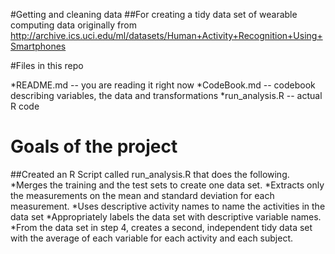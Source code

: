 #Getting and cleaning data
##For creating a tidy data set of wearable computing data originally from http://archive.ics.uci.edu/ml/datasets/Human+Activity+Recognition+Using+Smartphones

#Files in this repo

*README.md -- you are reading it right now
*CodeBook.md -- codebook describing variables, the data and transformations
*run_analysis.R -- actual R code

# Goals of the project
##Created an R Script called run_analysis.R that does the following. 
*Merges the training and the test sets to create one data set.
*Extracts only the measurements on the mean and standard deviation for each measurement. 
*Uses descriptive activity names to name the activities in the data set
*Appropriately labels the data set with descriptive variable names. 
*From the data set in step 4, creates a second, independent tidy data set with the average of each variable for each activity and each subject.